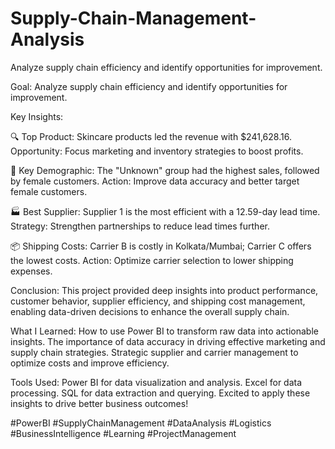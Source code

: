 # Supply-Chain-Management-Analysis
Analyze supply chain efficiency and identify opportunities for improvement.

Goal: Analyze supply chain efficiency and identify opportunities for improvement.


Key Insights:

🔍 Top Product:
Skincare products led the revenue with $241,628.16.
Opportunity: Focus marketing and inventory strategies to boost profits.


🎯 Key Demographic:
The "Unknown" group had the highest sales, followed by female customers.
Action: Improve data accuracy and better target female customers.


🏭 Best Supplier:
Supplier 1 is the most efficient with a 12.59-day lead time.
Strategy: Strengthen partnerships to reduce lead times further.


📦 Shipping Costs:
Carrier B is costly in Kolkata/Mumbai; Carrier C offers the lowest costs.
Action: Optimize carrier selection to lower shipping expenses.


Conclusion:
This project provided deep insights into product performance, customer behavior, supplier efficiency, and shipping cost management, enabling data-driven decisions to enhance the overall supply chain.

What I Learned:
How to use Power BI to transform raw data into actionable insights.
The importance of data accuracy in driving effective marketing and supply chain strategies.
Strategic supplier and carrier management to optimize costs and improve efficiency.


Tools Used:
Power BI for data visualization and analysis.
Excel for data processing.
SQL for data extraction and querying.
Excited to apply these insights to drive better business outcomes!

#PowerBI #SupplyChainManagement #DataAnalysis #Logistics #BusinessIntelligence #Learning #ProjectManagement

